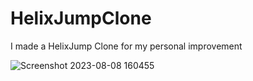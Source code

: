 # HelixJumpClone
 I made a HelixJump Clone for my personal improvement

 
![Screenshot 2023-08-08 160455](https://github.com/furkanelmali/HelixJumpClone/assets/46634314/f363e868-8433-42c1-97c1-7f6b47b20497)

